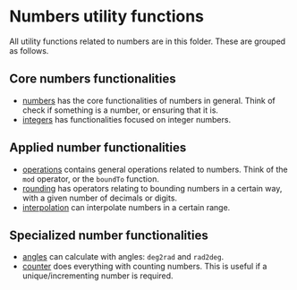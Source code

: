 # Numbers utility functions

All utility functions related to numbers are in this folder. These are grouped as follows.

## Core numbers functionalities

- [numbers](./numbers.js) has the core functionalities of numbers in general. Think of check if something is a number, or ensuring that it is.
- [integers](./integers.js) has functionalities focused on integer numbers.

## Applied number functionalities

- [operations](./operations.js) contains general operations related to numbers. Think of the `mod` operator, or the `boundTo` function.
- [rounding](./rounding.js) has operators relating to bounding numbers in a certain way, with a given number of decimals or digits.
- [interpolation](./interpolation.js) can interpolate numbers in a certain range.

## Specialized number functionalities

- [angles](./angles.js) can calculate with angles: `deg2rad` and `rad2deg`.
- [counter](./counter.js) does everything with counting numbers. This is useful if a unique/incrementing number is required.
